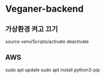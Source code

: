 # Veganer-backend

## 가상환경 켜고 끄기
source venv/Scripts/activate
deactivate

## AWS
sudo apt update
sudo apt install python3-pip
